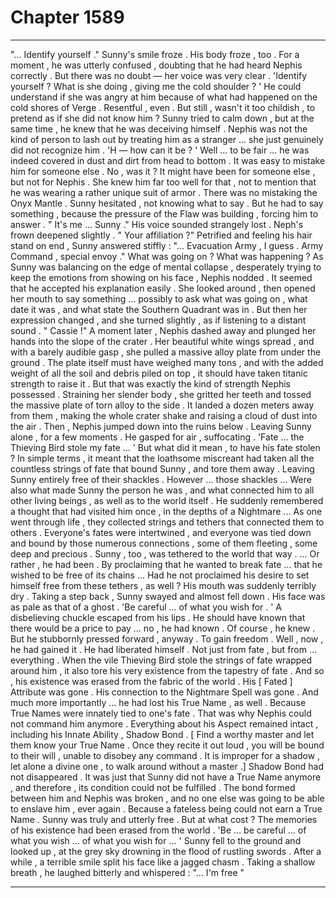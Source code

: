 
# Chapter 1589


---

"... Identify yourself ."
Sunny's smile froze . His body froze , too . For a moment , he was utterly confused , doubting that he had heard Nephis correctly . But there was no doubt — her voice was very clear . 'Identify yourself ? What is she doing , giving me the cold shoulder ? '
He could understand if she was angry at him because of what had happened on the cold shores of Verge . Resentful , even . But still , wasn't it too childish , to pretend as if she did not know him ?
Sunny tried to calm down , but at the same time , he knew that he was deceiving himself . Nephis was not the kind of person to lash out by treating him as a stranger … she just genuinely did not recognize him . 'H — how can it be ? '
Well ... to be fair ... he was indeed covered in dust and dirt from head to bottom . It was easy to mistake him for someone else . No , was it ? It might have been for someone else , but not for Nephis . She knew him far too well for that , not to mention that he was wearing a rather unique suit of armor . There was no mistaking the Onyx Mantle . Sunny hesitated , not knowing what to say . But he had to say something , because the pressure of the Flaw was building , forcing him to answer . " It's me … Sunny ."
His voice sounded strangely lost .
Neph's frown deepened slightly . " Your affiliation ?"
Petrified and feeling his hair stand on end , Sunny answered stiffly :
"... Evacuation Army , I guess . Army Command , special envoy ."
What was going on ?
What was happening ? As Sunny was balancing on the edge of mental collapse , desperately trying to keep the emotions from showing on his face , Nephis nodded . It seemed that he accepted his explanation easily .
She looked around , then opened her mouth to say something ... possibly to ask what was going on , what date it was , and what state the Southern Quadrant was in . But then her expression changed , and she turned slightly , as if listening to a distant sound . " Cassie !"
A moment later , Nephis dashed away and plunged her hands into the slope of the crater . Her beautiful white wings spread , and with a barely audible gasp , she pulled a massive alloy plate from under the ground . The plate itself must have weighed many tons , and with the added weight of all the soil and debris piled on top , it should have taken titanic strength to raise it . But that was exactly the kind of strength Nephis possessed .
Straining her slender body , she gritted her teeth and tossed the massive plate of torn alloy to the side . It landed a dozen meters away from them , making the whole crater shake and raising a cloud of dust into the air . Then , Nephis jumped down into the ruins below . Leaving Sunny alone , for a few moments . He gasped for air , suffocating . 'Fate … the Thieving Bird stole my fate … '
But what did it mean , to have his fate stolen ? In simple terms , it meant that the loathsome miscreant had taken all the countless strings of fate that bound Sunny , and tore them away . Leaving Sunny entirely free of their shackles . However … those shackles …
Were also what made Sunny the person he was , and what connected him to all other living beings , as well as to the world itself . He suddenly remembered a thought that had visited him once , in the depths of a Nightmare ...
As one went through life , they collected strings and tethers that connected them to others . Everyone's fates were intertwined , and everyone was tied down and bound by those numerous connections , some of them fleeting , some deep and precious . Sunny , too , was tethered to the world that way .
... Or rather , he had been . By proclaiming that he wanted to break fate … that he wished to be free of its chains …
Had he not proclaimed his desire to set himself free from these tethers , as well ?
His mouth was suddenly terribly dry . Taking a step back , Sunny swayed and almost fell down . His face was as pale as that of a ghost .
'Be careful … of what you wish for . '
A disbelieving chuckle escaped from his lips . He should have known that there would be a price to pay … no , he had known . Of course , he knew . But he stubbornly pressed forward , anyway . To gain freedom .
Well , now , he had gained it . He had liberated himself . Not just from fate , but from … everything . When the vile Thieving Bird stole the strings of fate wrapped around him , it also tore his very existence from the tapestry of fate . And so , his existence was erased from the fabric of the world . His [ Fated ] Attribute was gone . His connection to the Nightmare Spell was gone . And much more importantly … he had lost his True Name , as well . Because True Names were innately tied to one's fate . That was why Nephis could not command him anymore . Everything about his Aspect remained intact , including his Innate Ability , Shadow Bond . [ Find a worthy master and let them know your True Name . Once they recite it out loud , you will be bound to their will , unable to disobey any command . It is improper for a shadow , let alone a divine one , to walk around without a master .]
Shadow Bond had not disappeared . It was just that Sunny did not have a True Name anymore , and therefore , its condition could not be fulfilled . The bond formed between him and Nephis was broken , and no one else was going to be able to enslave him , ever again .
Because a fateless being could not earn a True Name . Sunny was truly and utterly free .
But at what cost ?
The memories of his existence had been erased from the world . 'Be … be careful … of what you wish ... of what you wish for … '
Sunny fell to the ground and looked up , at the grey sky drowning in the flood of rustling swords . After a while , a terrible smile split his face like a jagged chasm . Taking a shallow breath , he laughed bitterly and whispered :
"... I'm free "

---

